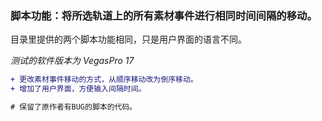 ### 脚本功能：将所选轨道上的所有素材事件进行相同时间间隔的移动。

目录里提供的两个脚本功能相同，只是用户界面的语言不同。

*测试的软件版本为 VegasPro 17*

```diff
+ 更改素材事件移动的方式，从顺序移动改为倒序移动。
+ 增加了用户界面，方便输入间隔时间。

# 保留了原作者有BUG的脚本的代码。

```
